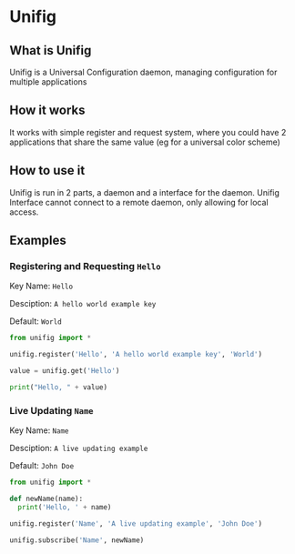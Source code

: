 # Unifig

## What is Unifig

Unifig is a Universal Configuration daemon, managing configuration for multiple applications

## How it works

It works with simple register and request system, where you could have 2 applications that share the same value (eg for a universal color scheme)

## How to use it

Unifig is run in 2 parts, a daemon and a interface for the daemon.
Unifig Interface cannot connect to a remote daemon, only allowing for local access.

## Examples

### Registering and Requesting `Hello`

Key Name: `Hello`

Desciption: `A hello world example key`

Default: `World`

```py
from unifig import *

unifig.register('Hello', 'A hello world example key', 'World')

value = unifig.get('Hello')

print("Hello, " + value)

```

### Live Updating `Name`

Key Name: `Name`

Desciption: `A live updating example`

Default: `John Doe`

```py
from unifig import *

def newName(name):
  print('Hello, ' + name)

unifig.register('Name', 'A live updating example', 'John Doe')

unifig.subscribe('Name', newName)

```
